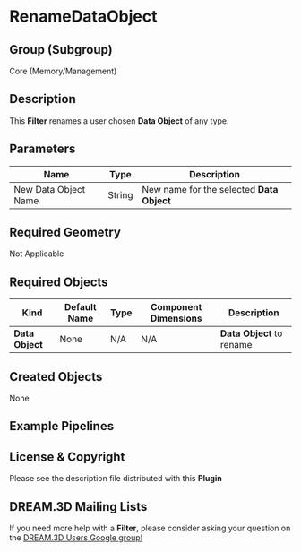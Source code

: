 # RenameDataObject

## Group (Subgroup) ##

Core (Memory/Management)

## Description ##

This **Filter** renames a user chosen **Data Object** of any type.

## Parameters ##

| Name | Type | Description |
|------|------| ----------- |
| New Data Object Name| String | New name for the selected **Data Object** |

## Required Geometry ##

Not Applicable

## Required Objects ##

| Kind | Default Name | Type | Component Dimensions | Description |
|------|--------------|------|----------------------|-------------|
| **Data Object** | None | N/A | N/A | **Data Object** to rename |

## Created Objects ##

None

## Example Pipelines ##



## License & Copyright ##

Please see the description file distributed with this **Plugin**

## DREAM.3D Mailing Lists ##

If you need more help with a **Filter**, please consider asking your question on the [DREAM.3D Users Google group!](https://groups.google.com/forum/?hl=en#!forum/dream3d-users)

